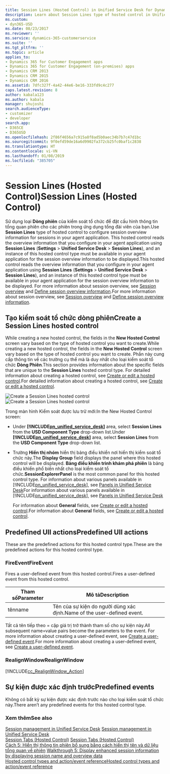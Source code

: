 ```yaml
---
title: Session Lines (Hosted Control) in Unified Service Desk for Dynamics 365 for Customer Engagement apps| MicrosoftDocs
description: Learn about Session Lines type of hosted control in Unified Service Desk.
ms.custom:
- dyn365-USD
ms.date: 08/23/2017
ms.reviewer: ''
ms.service: dynamics-365-customerservice
ms.suite: ''
ms.tgt_pltfrm: ''
ms.topic: article
applies_to:
- Dynamics 365 for Customer Engagement apps
- Dynamics 365 for Customer Engagement (on-premises) apps
- Dynamics CRM 2013
- Dynamics CRM 2015
- Dynamics CRM 2016
ms.assetid: 7dfc327f-4a42-44e6-be16-333fd9c4c277
caps.latest.revision: 8
author: kabala123
ms.author: kabala
manager: shujoshi
search.audienceType:
- customizer
- developer
search.app:
- D365CE
- D365USD
ms.openlocfilehash: 2f86f4656a7c915a8f8ad5b0aec34b7b7c47d1bc
ms.sourcegitcommit: 9f0efd59de16a6d9902fa372cb25fc0baf1c2838
ms.translationtype: HT
ms.contentlocale: vi-VN
ms.lasthandoff: 01/08/2019
ms.locfileid: "385705"
---
```

# <a name="session-lines-hosted-control"></a><span data-ttu-id="fcac9-103">Session Lines (Hosted Control)</span><span class="sxs-lookup"><span data-stu-id="fcac9-103">Session Lines (Hosted Control)</span></span>
<span data-ttu-id="fcac9-104">Sử dụng loại **Dòng phiên** của kiểm soát tổ chức để đặt cấu hình thông tin tổng quan phiên cho các phiên trong ứng dụng tổng đài viên của bạn.</span><span class="sxs-lookup"><span data-stu-id="fcac9-104">Use **Session Lines** type of hosted control to configure session overview information for sessions in your agent application.</span></span> <span data-ttu-id="fcac9-105">This hosted control reads the overview information that you configure in your agent application using **Session Lines** (**Settings** > **Unified Service Desk** > **Session Lines**), and an instance of this hosted control type must be available in your agent application for the session overview information to be displayed.</span><span class="sxs-lookup"><span data-stu-id="fcac9-105">This hosted control reads the overview information that you configure in your agent application using **Session Lines** (**Settings** > **Unified Service Desk** > **Session Lines**), and an instance of this hosted control type must be available in your agent application for the session overview information to be displayed.</span></span> <span data-ttu-id="fcac9-106">For more information about session overview, see [Session overview](../unified-service-desk/session-management-unified-service-desk.md#SessionOverview) and [Define session overview information](../unified-service-desk/configure-session-information.md#SessionOverview).</span><span class="sxs-lookup"><span data-stu-id="fcac9-106">For more information about session overview, see [Session overview](../unified-service-desk/session-management-unified-service-desk.md#SessionOverview) and [Define session overview information](../unified-service-desk/configure-session-information.md#SessionOverview).</span></span>  
  
<a name="Create"></a>   
## <a name="create-a-session-lines-hosted-control"></a><span data-ttu-id="fcac9-107">Tạo kiểm soát tổ chức dòng phiên</span><span class="sxs-lookup"><span data-stu-id="fcac9-107">Create a Session Lines hosted control</span></span>  
 <span data-ttu-id="fcac9-108">While creating a new hosted control, the fields in the **New Hosted Control** screen vary based on the type of hosted control you want to create.</span><span class="sxs-lookup"><span data-stu-id="fcac9-108">While creating a new hosted control, the fields in the **New Hosted Control** screen vary based on the type of hosted control you want to create.</span></span> <span data-ttu-id="fcac9-109">Phần này cung cấp thông tin về các trường cụ thể mà là duy nhất cho loại kiểm soát tổ chức **Dòng Phiên**.</span><span class="sxs-lookup"><span data-stu-id="fcac9-109">This section provides information about the specific fields that are unique to the **Session Lines** hosted control type.</span></span> <span data-ttu-id="fcac9-110">For detailed information about creating a hosted control, see [Create or edit a hosted control](../unified-service-desk/create-edit-hosted-control.md).</span><span class="sxs-lookup"><span data-stu-id="fcac9-110">For detailed information about creating a hosted control, see [Create or edit a hosted control](../unified-service-desk/create-edit-hosted-control.md).</span></span>  
  
 <span data-ttu-id="fcac9-111">![Create a Session Lines hosted control](../unified-service-desk/media/crm-itpro-usd-sessionlines.png "Create a Session Lines hosted control")</span><span class="sxs-lookup"><span data-stu-id="fcac9-111">![Create a Session Lines hosted control](../unified-service-desk/media/crm-itpro-usd-sessionlines.png "Create a Session Lines hosted control")</span></span>  
  
 <span data-ttu-id="fcac9-112">Trong màn hình Kiểm soát được lưu trữ mới:</span><span class="sxs-lookup"><span data-stu-id="fcac9-112">In the New Hosted Control screen:</span></span>  
  
- <span data-ttu-id="fcac9-113">Under **[!INCLUDE[pn_unified_service_desk](../includes/pn-unified-service-desk.md)]** area, select **Session Lines** from the **USD Component Type** drop-down list.</span><span class="sxs-lookup"><span data-stu-id="fcac9-113">Under **[!INCLUDE[pn_unified_service_desk](../includes/pn-unified-service-desk.md)]** area, select **Session Lines** from the **USD Component Type** drop-down list.</span></span>  
  
- <span data-ttu-id="fcac9-114">Trường **Hiển thị nhóm** hiển thị bảng điều khiển nơi hiển thị kiểm soát tổ chức này.</span><span class="sxs-lookup"><span data-stu-id="fcac9-114">The **Display Group** field displays the panel where this hosted control will be displayed.</span></span> <span data-ttu-id="fcac9-115">**Bảng điều khiển trình khám phá phiên** là bảng điều khiển phổ biến nhất cho loại kiểm soát tổ chức.</span><span class="sxs-lookup"><span data-stu-id="fcac9-115">**SessionExplorerPanel** is the most common panel for this hosted control type.</span></span> <span data-ttu-id="fcac9-116">For information about various panels available in [!INCLUDE[pn_unified_service_desk](../includes/pn-unified-service-desk.md)], see [Panels in Unified Service Desk](../unified-service-desk/panels-panel-types-panel-layouts.md#Panels)</span><span class="sxs-lookup"><span data-stu-id="fcac9-116">For information about various panels available in [!INCLUDE[pn_unified_service_desk](../includes/pn-unified-service-desk.md)], see [Panels in Unified Service Desk](../unified-service-desk/panels-panel-types-panel-layouts.md#Panels)</span></span>  
  
  <span data-ttu-id="fcac9-117">For information about **General** fields, see [Create or edit a hosted control](../unified-service-desk/create-edit-hosted-control.md).</span><span class="sxs-lookup"><span data-stu-id="fcac9-117">For information about **General** fields, see [Create or edit a hosted control](../unified-service-desk/create-edit-hosted-control.md).</span></span>  
  
<a name="Actions"></a>   
## <a name="predefined-uii-actions"></a><span data-ttu-id="fcac9-118">Predefined UII actions</span><span class="sxs-lookup"><span data-stu-id="fcac9-118">Predefined UII actions</span></span>  
 <span data-ttu-id="fcac9-119">These are the predefined actions for this hosted control type.</span><span class="sxs-lookup"><span data-stu-id="fcac9-119">These are the predefined actions for this hosted control type.</span></span>  
  
### <a name="fireevent"></a><span data-ttu-id="fcac9-120">FireEvent</span><span class="sxs-lookup"><span data-stu-id="fcac9-120">FireEvent</span></span>  
 <span data-ttu-id="fcac9-121">Fires a user-defined event from this hosted control.</span><span class="sxs-lookup"><span data-stu-id="fcac9-121">Fires a user-defined event from this hosted control.</span></span>  
  
|<span data-ttu-id="fcac9-122">Tham số</span><span class="sxs-lookup"><span data-stu-id="fcac9-122">Parameter</span></span>|<span data-ttu-id="fcac9-123">Mô tả</span><span class="sxs-lookup"><span data-stu-id="fcac9-123">Description</span></span>|  
|---------------|-----------------|  
|<span data-ttu-id="fcac9-124">tên</span><span class="sxs-lookup"><span data-stu-id="fcac9-124">name</span></span>|<span data-ttu-id="fcac9-125">Tên của sự kiện do người dùng xác định.</span><span class="sxs-lookup"><span data-stu-id="fcac9-125">Name of the user-defined event.</span></span>|  
  
 <span data-ttu-id="fcac9-126">Tất cả tên tiếp theo = cặp giá trị trở thành tham số cho sự kiện này.</span><span class="sxs-lookup"><span data-stu-id="fcac9-126">All subsequent name=value pairs become the parameters to the event.</span></span> <span data-ttu-id="fcac9-127">For more information about creating a user-defined event, see [Create a user-defined event](../unified-service-desk/create-user-defined-event.md).</span><span class="sxs-lookup"><span data-stu-id="fcac9-127">For more information about creating a user-defined event, see [Create a user-defined event](../unified-service-desk/create-user-defined-event.md).</span></span>  
  
### <a name="realignwindow"></a><span data-ttu-id="fcac9-128">RealignWindow</span><span class="sxs-lookup"><span data-stu-id="fcac9-128">RealignWindow</span></span>  
[!INCLUDE[cc_RealignWindow_Action](../includes/cc-realignwindow-action.md)]
  
<a name="Events"></a>   
## <a name="predefined-events"></a><span data-ttu-id="fcac9-129">Sự kiện được xác định trước</span><span class="sxs-lookup"><span data-stu-id="fcac9-129">Predefined events</span></span>  
 <span data-ttu-id="fcac9-130">Không có bất kỳ sự kiện được xác định trước nào cho loại kiểm soát tổ chức này.</span><span class="sxs-lookup"><span data-stu-id="fcac9-130">There aren’t any predefined events for this hosted control type.</span></span>  
  
### <a name="see-also"></a><span data-ttu-id="fcac9-131">Xem thêm</span><span class="sxs-lookup"><span data-stu-id="fcac9-131">See also</span></span>  
 <span data-ttu-id="fcac9-132">[Session management in Unified Service Desk](../unified-service-desk/session-management-unified-service-desk.md) </span><span class="sxs-lookup"><span data-stu-id="fcac9-132">[Session management in Unified Service Desk](../unified-service-desk/session-management-unified-service-desk.md) </span></span>  
 <span data-ttu-id="fcac9-133">[Session Tabs (Hosted Control)](../unified-service-desk/session-tabs-hosted-control.md) </span><span class="sxs-lookup"><span data-stu-id="fcac9-133">[Session Tabs (Hosted Control)](../unified-service-desk/session-tabs-hosted-control.md) </span></span>  
 <span data-ttu-id="fcac9-134">[Cách 5: Hiển thị thông tin phiên bổ sung bằng cách hiển thị tên và dữ liệu tổng quan về phiên](../unified-service-desk/walkthrough-5-display-enhanced-session-information-displaying-session-name-overview-data.md) </span><span class="sxs-lookup"><span data-stu-id="fcac9-134">[Walkthrough 5: Display enhanced session information by displaying session name and overview data](../unified-service-desk/walkthrough-5-display-enhanced-session-information-displaying-session-name-overview-data.md) </span></span>  
 [<span data-ttu-id="fcac9-135">Hosted control types and action/event reference</span><span class="sxs-lookup"><span data-stu-id="fcac9-135">Hosted control types and action/event reference</span></span>](../unified-service-desk/hosted-control-types-action-event-reference.md)
